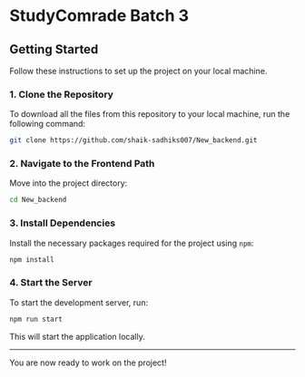 
# StudyComrade Batch 3

## Getting Started

Follow these instructions to set up the project on your local machine.

### 1. Clone the Repository

To download all the files from this repository to your local machine, run the following command:

```bash
git clone https://github.com/shaik-sadhiks007/New_backend.git
```

### 2. Navigate to the Frontend Path

Move into the project directory:

```bash
cd New_backend
```

### 3. Install Dependencies

Install the necessary packages required for the project using `npm`:

```bash
npm install
```

### 4. Start the Server

To start the development server, run:

```bash
npm run start
```

This will start the application locally.

---

You are now ready to work on the project!
